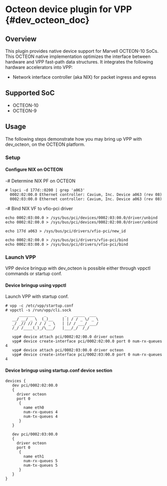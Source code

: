 # Octeon device plugin for VPP  {#dev_octeon_doc}

## Overview
This plugin provides native device support for Marvell OCTEON-10 SoCs.
This OCTEON native implementation optimizes the interface between hardware
and VPP fast-path data structures. It integrates the following hardware
accelerators into VPP:
- Network interface controller (aka NIX) for packet ingress and egress

## Supported SoC
- OCTEON-10
- OCTEON-9


## Usage
The following steps demonstrate how you may bring up VPP with dev_octeon, on the
OCTEON platform.

### Setup

#### Configure NIX on OCTEON
-# Determine NIX PF on OCTEON
```
# lspci -d 177d::0200 | grep 'a063'
  0002:02:00.0 Ethernet controller: Cavium, Inc. Device a063 (rev 08)
  0002:03:00.0 Ethernet controller: Cavium, Inc. Device a063 (rev 08)
```

-# Bind NIX VF to vfio-pci driver
```
echo 0002:03:00.0 > /sys/bus/pci/devices/0002:03:00.0/driver/unbind
echo 0002:02:00.0 > /sys/bus/pci/devices/0002:02:00.0/driver/unbind

echo 177d a063 > /sys/bus/pci/drivers/vfio-pci/new_id

echo 0002:02:00.0 > /sys/bus/pci/drivers/vfio-pci/bind
echo 0002:03:00.0 > /sys/bus/pci/drivers/vfio-pci/bind

```

### Launch VPP
VPP device bringup with dev_octeon is possible either through vppctl commands or
startup conf.

#### Device bringup using vppctl
Launch VPP with startup conf.

```
# vpp -c /etc/vpp/startup.conf
# vppctl -s /run/vpp/cli.sock
      _______    _        _   _____  ___
   __/ __/ _ \  (_)__    | | / / _ \/ _ \
   _/ _// // / / / _ \   | |/ / ___/ ___/
   /_/ /____(_)_/\___/   |___/_/  /_/

   vpp# device attach pci/0002:02:00.0 driver octeon
   vpp# device create-interface pci/0002:02:00.0 port 0 num-rx-queues 4
   vpp# device attach pci/0002:03:00.0 driver octeon
   vpp# device create-interface pci/0002:03:00.0 port 0 num-rx-queues 4
```

#### Device bringup using startup.conf device section
```
devices {
   dev pci/0002:02:00.0
   {
     driver octeon
     port 0
      {
        name eth0
        num-rx-queues 4
        num-tx-queues 4
      }
   }

   dev pci/0002:03:00.0
   {
     driver octeon
     port 0
      {
        name eth1
        num-rx-queues 5
        num-tx-queues 5
      }
   }
}
```
